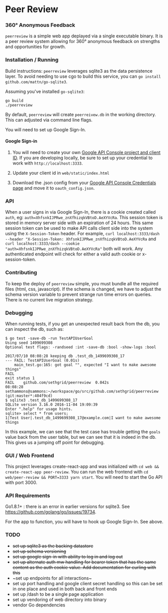 # Peer Review
### 360° Anonymous Feedback

`peerreview` is a simple web app deplayed via a single executable binary. It is a peer review system allowing for 360° anonymous feedback on strengths and opportunities for growth.

### Installation / Running

Build instructions:
`peerreview` leverages sqlite3 as the data persistence layer. To avoid needing to use cgo to build this service, you can `go install github.com/mattn/go-sqlite3`.

Assuming you've installed `go-sqlite3`:
```
go build
./peerreview
```

By default, `peerreview` will create `peerreivew.db` in the working directory. This can adjusted via command line flags.

You will need to set up Google Sign-In.

#### Google Sign-in

1) You will need to create your own [Google API Console project and client ID](https://developers.google.com/identity/sign-in/web/devconsole-project). If you are developing locally, be sure to set up your credential to work with `http://localhost:3333`.

2) Update your client id in `web/static/index.html`

3) Download the .json config from your [Google API Console Credentials page](https://console.developers.google.com/apis/credentials) and move it to `oauth_config.json`.

### API

When a user signs in via Google Sign-In, there is a cookie created called `auth`, eg: `auth=XhfsnkIJPRwe_znXfhizqkVBtoD.AeXYVcRa`. This session token is stored in memory server side with an expiration of 24 hours. This same session token can be used to make API calls client side into the system using the `X-Session-Token` header. For example, `curl localhost:3333/dash --header "X-Session-Token: XhfsnkIJPRwe_znXfhizqkVBtoD.AeXYVcRa` and `curl localhost:3333/dash --cookie "auth=XhfsnkIJPRwe_znXfhizqkVBtoD.AeXYVcRa"` both will work. Any authenticated endpoint will check for either a valid auth cookie or x-session-token.

### Contributing

To keep the deploy of `peerreview` simple, you must bundle all the required files (html, css, javascript).
If the schema is changed, we have to adjust the schema version variable to prevent strange run time errors on queries. There is no current live migration strategy.

### Debugging

When running tests, if you get an unexpected result back from the db, you can inspect the db, such as:

```
$ go test -save-db -run TestAPIUserGoal
Using seed 1499699308
Optional test flags: -randseed :int -save-db :bool -show-logs :bool

2017/07/10 08:08:28 keeping db .test_db_1499699308_17
--- FAIL: TestAPIUserGoal (0.01s)
	main_test.go:165: got goal "", expected "I want to make awesome things"
FAIL
exit status 1
FAIL	github.com/sethgrid/peerreview	0.042s
08:08:28 sethammons@sammons:~/workspace/go/src/github.com/sethgrid/peerreview (git:master*:404f9cd)
$ sqlite3 .test_db_1499699308_17
SQLite version 3.16.0 2016-11-04 19:09:39
Enter ".help" for usage hints.
sqlite> select * from users;
1|Test User|.test_db_1499699308_17@example.com|I want to make awesome things
```

In this example, we can see that the test case has trouble getting the `goals` value back from the user table, but we can see that it is indeed in the db. This gives us a jumping off point for debugging.

### GUI / Web Frontend

This project leverages create-react-app and was initialized with `cd web && create-react-app peer-review`. You can run the web frontend with `cd web/peer-review && PORT=3333 yarn start`. You will need to start the Go API with port 3000.

### API Requirements
Go1.8.1+ : there is an error in earlier versions for sqlite3. See https://github.com/golang/go/issues/19734.

For the app to function, you will have to hook up Google Sign-In. See above.

### TODO
  - ~~set up sqlite3 as the backing datastore~~
  - ~~set up schema versioning~~
  - ~~set up google sign-in with ability to log in and log out~~
  - ~~set up alternate auth mw handling for bearer token that has the same content as the auth cookie value. Add documentation for curling with this~~
  - ~set up endpoints for all interactions~
  - set up port handling and google client secret handling so this can be set in one place and used in both back and front ends
  - set up /dash to be a single page application
  - set up vendoring of web directory into binary
  - vendor Go dependencies